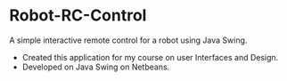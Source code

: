 # Robot-RC-Control
A simple interactive remote control for a robot using Java Swing.

* Created this application for my course on user Interfaces and Design.
* Developed on Java Swing on Netbeans.
